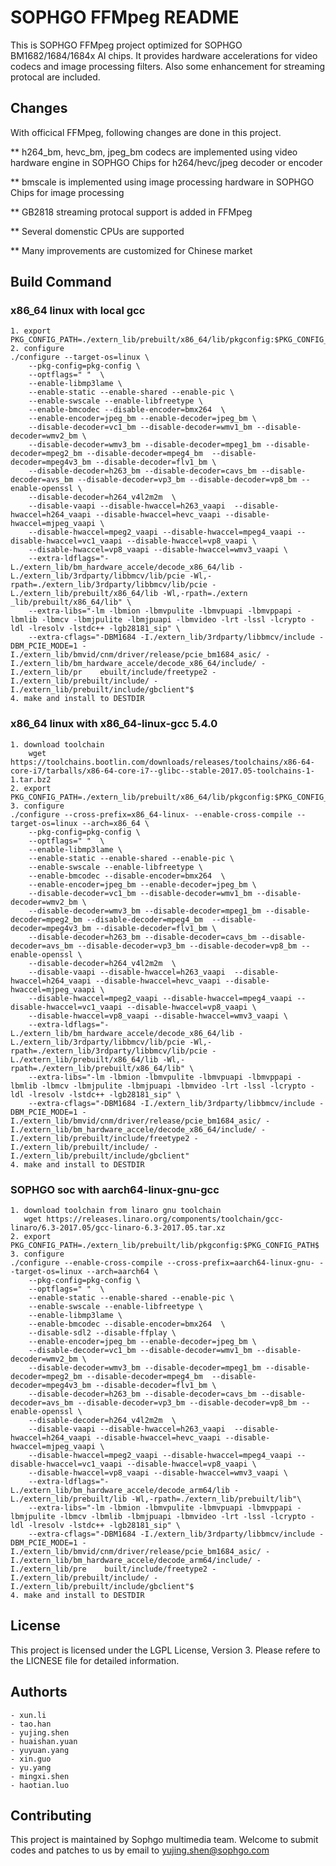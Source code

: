 SOPHGO FFMpeg README
====================

This is SOPHGO FFMpeg project optimized for SOPHGO BM1682/1684/1684x AI chips. It provides hardware accelerations for video codecs 
and image processing filters. Also some enhancement for streaming protocal are included. 

## Changes
With officical FFMpeg, following changes are done in this project. 

** h264_bm, hevc_bm, jpeg_bm codecs are implemented using video hardware engine in SOPHGO Chips for h264/hevc/jpeg decoder or encoder

** bmscale is implemented using image processing hardware in SOPHGO Chips for image processing

** GB2818 streaming protocal support is added in FFMpeg

** Several domenstic CPUs are supported

** Many improvements are customized for Chinese market

## Build Command

### x86_64 linux with local gcc
    1. export PKG_CONFIG_PATH=./extern_lib/prebuilt/x86_64/lib/pkgconfig:$PKG_CONFIG_PATH$
    2. configure
    ./configure --target-os=linux \
        --pkg-config=pkg-config \
        --optflags=" "  \
        --enable-libmp3lame \
        --enable-static --enable-shared --enable-pic \
        --enable-swscale --enable-libfreetype \
        --enable-bmcodec --disable-encoder=bmx264  \
        --enable-encoder=jpeg_bm --enable-decoder=jpeg_bm \
        --disable-decoder=vc1_bm --disable-decoder=wmv1_bm --disable-decoder=wmv2_bm \
        --disable-decoder=wmv3_bm --disable-decoder=mpeg1_bm --disable-decoder=mpeg2_bm --disable-decoder=mpeg4_bm  --disable-decoder=mpeg4v3_bm --disable-decoder=flv1_bm \
        --disable-decoder=h263_bm --disable-decoder=cavs_bm --disable-decoder=avs_bm --disable-decoder=vp3_bm --disable-decoder=vp8_bm --enable-openssl \
        --disable-decoder=h264_v4l2m2m  \
        --disable-vaapi --disable-hwaccel=h263_vaapi  --disable-hwaccel=h264_vaapi --disable-hwaccel=hevc_vaapi --disable-hwaccel=mjpeg_vaapi \
        --disable-hwaccel=mpeg2_vaapi --disable-hwaccel=mpeg4_vaapi --disable-hwaccel=vc1_vaapi --disable-hwaccel=vp8_vaapi \
        --disable-hwaccel=vp8_vaapi --disable-hwaccel=wmv3_vaapi \
        --extra-ldflags="-L./extern_lib/bm_hardware_accele/decode_x86_64/lib -L./extern_lib/3rdparty/libbmcv/lib/pcie -Wl,-rpath=./extern_lib/3rdparty/libbmcv/lib/pcie -L./extern_lib/prebuilt/x86_64/lib -Wl,-rpath=./extern    _lib/prebuilt/x86_64/lib" \
        --extra-libs="-lm -lbmion -lbmvpulite -lbmvpuapi -lbmvppapi -lbmlib -lbmcv -lbmjpulite -lbmjpuapi -lbmvideo -lrt -lssl -lcrypto -ldl -lresolv -lstdc++ -lgb28181_sip" \
        --extra-cflags="-DBM1684 -I./extern_lib/3rdparty/libbmcv/include -DBM_PCIE_MODE=1 -I./extern_lib/bmvid/cnm/driver/release/pcie_bm1684_asic/ -I./extern_lib/bm_hardware_accele/decode_x86_64/include/ -I./extern_lib/pr    ebuilt/include/freetype2 -I./extern_lib/prebuilt/include/ -I./extern_lib/prebuilt/include/gbclient"$
	4. make and install to DESTDIR

### x86_64 linux with x86_64-linux-gcc 5.4.0
	1. download toolchain 
		wget https://toolchains.bootlin.com/downloads/releases/toolchains/x86-64-core-i7/tarballs/x86-64-core-i7--glibc--stable-2017.05-toolchains-1-1.tar.bz2
    2. export PKG_CONFIG_PATH=./extern_lib/prebuilt/x86_64/lib/pkgconfig:$PKG_CONFIG_PATH$
    3. configure
    ./configure --cross-prefix=x86_64-linux- --enable-cross-compile --target-os=linux --arch=x86_64 \
        --pkg-config=pkg-config \
        --optflags=" "  \
        --enable-libmp3lame \
        --enable-static --enable-shared --enable-pic \
        --enable-swscale --enable-libfreetype \
        --enable-bmcodec --disable-encoder=bmx264  \
        --enable-encoder=jpeg_bm --enable-decoder=jpeg_bm \
        --disable-decoder=vc1_bm --disable-decoder=wmv1_bm --disable-decoder=wmv2_bm \
        --disable-decoder=wmv3_bm --disable-decoder=mpeg1_bm --disable-decoder=mpeg2_bm --disable-decoder=mpeg4_bm  --disable-decoder=mpeg4v3_bm --disable-decoder=flv1_bm \
        --disable-decoder=h263_bm --disable-decoder=cavs_bm --disable-decoder=avs_bm --disable-decoder=vp3_bm --disable-decoder=vp8_bm --enable-openssl \
        --disable-decoder=h264_v4l2m2m  \
        --disable-vaapi --disable-hwaccel=h263_vaapi  --disable-hwaccel=h264_vaapi --disable-hwaccel=hevc_vaapi --disable-hwaccel=mjpeg_vaapi \
        --disable-hwaccel=mpeg2_vaapi --disable-hwaccel=mpeg4_vaapi --disable-hwaccel=vc1_vaapi --disable-hwaccel=vp8_vaapi \
        --disable-hwaccel=vp8_vaapi --disable-hwaccel=wmv3_vaapi \
        --extra-ldflags="-L./extern_lib/bm_hardware_accele/decode_x86_64/lib -L./extern_lib/3rdparty/libbmcv/lib/pcie -Wl,-rpath=./extern_lib/3rdparty/libbmcv/lib/pcie -L./extern_lib/prebuilt/x86_64/lib -Wl,-rpath=./extern_lib/prebuilt/x86_64/lib" \
        --extra-libs="-lm -lbmion -lbmvpulite -lbmvpuapi -lbmvppapi -lbmlib -lbmcv -lbmjpulite -lbmjpuapi -lbmvideo -lrt -lssl -lcrypto -ldl -lresolv -lstdc++ -lgb28181_sip" \
        --extra-cflags="-DBM1684 -I./extern_lib/3rdparty/libbmcv/include -DBM_PCIE_MODE=1 -I./extern_lib/bmvid/cnm/driver/release/pcie_bm1684_asic/ -I./extern_lib/bm_hardware_accele/decode_x86_64/include/ -I./extern_lib/prebuilt/include/freetype2 -I./extern_lib/prebuilt/include/ -I./extern_lib/prebuilt/include/gbclient"
	4. make and install to DESTDIR
	
### SOPHGO soc with aarch64-linux-gnu-gcc
	1. download toolchain from linaro gnu toolchain
	   wget https://releases.linaro.org/components/toolchain/gcc-linaro/6.3-2017.05/gcc-linaro-6.3-2017.05.tar.xz
    2. export PKG_CONFIG_PATH=./extern_lib/prebuilt/lib/pkgconfig:$PKG_CONFIG_PATH$
    3. configure
	./configure --enable-cross-compile --cross-prefix=aarch64-linux-gnu- --target-os=linux --arch=aarch64 \
        --pkg-config=pkg-config \
        --optflags=" "  \
        --enable-static --enable-shared --enable-pic \
        --enable-swscale --enable-libfreetype \
        --enable-libmp3lame \
        --enable-bmcodec --disable-encoder=bmx264  \
        --disable-sdl2 --disable-ffplay \
        --enable-encoder=jpeg_bm --enable-decoder=jpeg_bm \
        --disable-decoder=vc1_bm --disable-decoder=wmv1_bm --disable-decoder=wmv2_bm \
        --disable-decoder=wmv3_bm --disable-decoder=mpeg1_bm --disable-decoder=mpeg2_bm --disable-decoder=mpeg4_bm  --disable-decoder=mpeg4v3_bm --disable-decoder=flv1_bm \
        --disable-decoder=h263_bm --disable-decoder=cavs_bm --disable-decoder=avs_bm --disable-decoder=vp3_bm --disable-decoder=vp8_bm --enable-openssl \
        --disable-decoder=h264_v4l2m2m  \
        --disable-vaapi --disable-hwaccel=h263_vaapi  --disable-hwaccel=h264_vaapi --disable-hwaccel=hevc_vaapi --disable-hwaccel=mjpeg_vaapi \
        --disable-hwaccel=mpeg2_vaapi --disable-hwaccel=mpeg4_vaapi --disable-hwaccel=vc1_vaapi --disable-hwaccel=vp8_vaapi \
        --disable-hwaccel=vp8_vaapi --disable-hwaccel=wmv3_vaapi \
        --extra-ldflags="-L./extern_lib/bm_hardware_accele/decode_arm64/lib -L./extern_lib/prebuilt/lib -Wl,-rpath=./extern_lib/prebuilt/lib"\
        --extra-libs="-lm -lbmion -lbmvpulite -lbmvpuapi -lbmvppapi -lbmjpulite -lbmcv -lbmlib -lbmjpuapi -lbmvideo -lrt -lssl -lcrypto -ldl -lresolv -lstdc++ -lgb28181_sip" \
        --extra-cflags="-DBM1684 -I./extern_lib/3rdparty/libbmcv/include -DBM_PCIE_MODE=1 -I./extern_lib/bmvid/cnm/driver/release/pcie_bm1684_asic/ -I./extern_lib/bm_hardware_accele/decode_arm64/include/ -I./extern_lib/pre    built/include/freetype2 -I./extern_lib/prebuilt/include/ -I./extern_lib/prebuilt/include/gbclient"$
	4. make and install to DESTDIR
		
## License

This project is licensed under the LGPL License, Version 3. Please refere to the LICNESE file for detailed information. 

## Authorts

	- xun.li  
	- tao.han
	- yujing.shen
	- huaishan.yuan
    - yuyuan.yang
    - xin.guo
    - yu.yang
    - mingxi.shen
    - haotian.luo
	
## Contributing

This project is maintained by Sophgo multimedia team. Welcome to submit codes and patches to us by email to yujing.shen@sophgo.com
